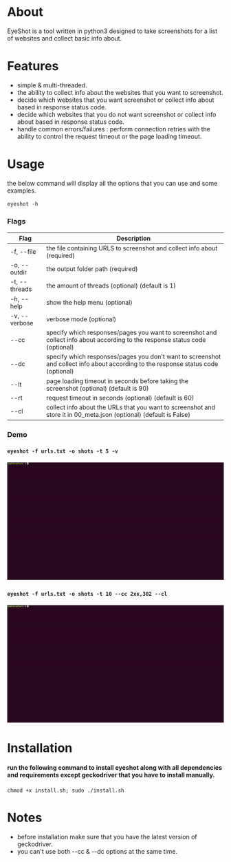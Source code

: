 # About
EyeShot is a tool written in python3 designed to take screenshots for a list of websites and collect basic info about.


# Features

* simple & multi-threaded.
* the ability to collect info about the websites that you want to screenshot.
* decide which websites that you want screenshot or collect info about based in response status code.
* decide which websites that you do not want screenshot or collect info about based in response status code.
* handle common errors/failures : perform connection retries with the ability to control the request timeout or the page loading timeout.




# Usage

the below command will display all the options that you can use and some examples.
```
eyeshot -h
```



### Flags


| Flag            | Description                                                                        | 
| --------------- |------------------------------------------------------------------------------------|
| -f, --file      |  the file containing URLS to screenshot and collect info about (required)          |                    
| -o, --outdir    |  the output folder path (required)                                                 |                    
| -t, --threads   |  the amount of threads (optional) (default is 1)                                   |                    
| -h, --help      |  show the help menu (optional)          |                    
| -v, --verbose   |  verbose mode (optional)          |                    
| --cc            |  specify which responses/pages you want to screenshot and collect info about according to the response status code (optional)          |                    
| --dc            |  specify which responses/pages you don't want to screenshot and collect info about according to the response status code (optional)          |                    
| --lt            |  page loading timeout in seconds before taking the screenshot (optional) (default is 90)          |                    
| --rt            |  request timeout in seconds (optional) (default is 60)          |                    
| --cl            |   collect info about the URLs that you want to screenshot and store it in 00_meta.json (optional) (default is False)          |    


### Demo

#### ```eyeshot -f urls.txt -o shots -t 5 -v```

![demo 1](https://github.com/Jxbt/EyeShot/blob/main/img/1.gif)




#### ```eyeshot -f urls.txt -o shots -t 10 --cc 2xx,302 --cl```

![demo 2](https://github.com/Jxbt/EyeShot/blob/main/img/2.gif)




# Installation

#### run the following command to install eyeshot along with all dependencies and requirements except geckodriver that you have to install manually.

```
chmod +x install.sh; sudo ./install.sh
```


# Notes 

* before installation make sure that you have the latest version of geckodriver.
* you can't use both --cc &  --dc options at the same time.
